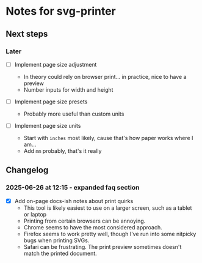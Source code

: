 # Notes for svg-printer

## Next steps

### Later

- [ ] Implement page size adjustment
  - In theory could rely on browser print... in practice, nice to have a preview
  - Number inputs for width and height

- [ ] Implement page size presets
  - Probably more useful than custom units

- [ ] Implement page size units
  - Start with `inches` most likely, cause that's how paper works where I am...
  - Add `mm` probably, that's it really

## Changelog

### 2025-06-26 at 12:15 - expanded faq section

- [x] Add on-page docs-ish notes about print quirks
  - This tool is likely easiest to use on a larger screen, such as a tablet or laptop
  - Printing from certain browsers can be annoying.
  - Chrome seems to have the most considered approach.
  - Firefox seems to work pretty well, though I've run into some nitpicky bugs when printing SVGs.
  - Safari can be frustrating. The print preview sometimes doesn't match the printed document.
